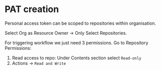 # PAT creation

Personal access token can be scoped to repositories within organisation.

Select Org as Resource Owner -> Only Select Repositories.

For triggering workflow we just need 3 permissions. Go to Repository Permissions:

1. Read access to repo: Under Contents section select `Read-only` 
2. Actions -> `Read and Write`
